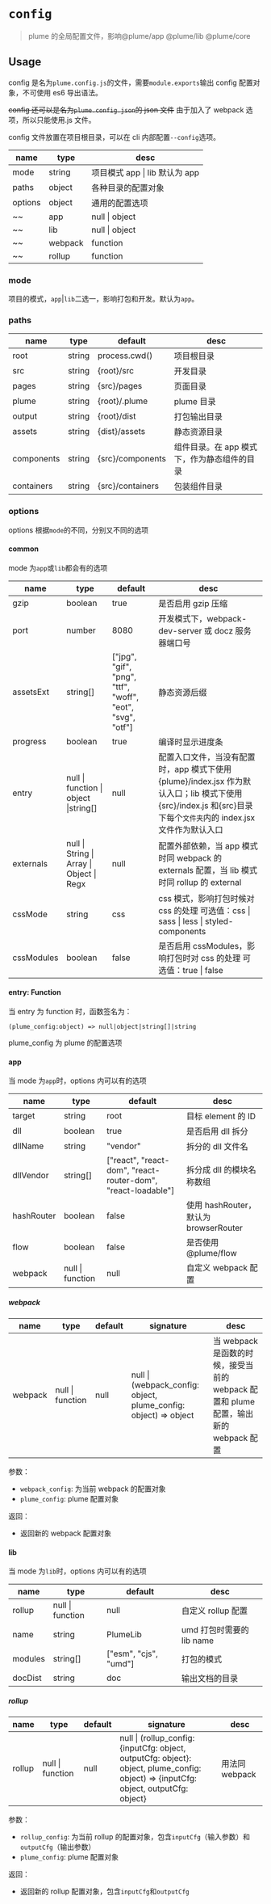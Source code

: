# `config`

> plume 的全局配置文件，影响@plume/app @plume/lib @plume/core

## Usage

config 是名为`plume.config.js`的文件，需要`module.exports`输出 config 配置对象，不可使用 es6 导出语法。

~~config 还可以是名为`plume.config.json`的 json 文件~~ 由于加入了 webpack 选项，所以只能使用.js 文件。

config 文件放置在项目根目录，可以在 cli 内部配置`--config`选项。

| name    | type    | desc                           |
| ------- | ------- | ------------------------------ |
| mode    | string  | 项目模式 app \| lib 默认为 app |
| paths   | object  | 各种目录的配置对象             |
| options | object  | 通用的配置选项                 |
| ~~      | app     | null \| object                 | app 模式的配置选项 | ~~ |
| ~~      | lib     | null \| object                 | lib 模式的配置选项 | ~~ |
| ~~      | webpack | function                       | 自定义 webpack 配置 | ~~ |
| ~~      | rollup  | function                       | 自定义 rollup 配置 | ~~ |

### mode

项目的模式，`app`|`lib`二选一，影响打包和开发。默认为`app`。

### paths

| name       | type   | default          | desc                                        |
| ---------- | ------ | ---------------- | ------------------------------------------- |
| root       | string | process.cwd()    | 项目根目录                                  |
| src        | string | {root}/src       | 开发目录                                    |
| pages      | string | {src}/pages      | 页面目录                                    |
| plume      | string | {root}/.plume    | plume 目录                                  |
| output     | string | {root}/dist      | 打包输出目录                                |
| assets     | string | {dist}/assets    | 静态资源目录                                |
| components | string | {src}/components | 组件目录。在 app 模式下，作为静态组件的目录 |
| containers | string | {src}/containers | 包装组件目录                                |

### options

options 根据`mode`的不同，分别又不同的选项

#### common

mode 为`app`或`lib`都会有的选项

| name       | type                                      | default                                                   | desc                                                                                                                                                            |
| ---------- | ----------------------------------------- | --------------------------------------------------------- | --------------------------------------------------------------------------------------------------------------------------------------------------------------- |
| gzip       | boolean                                   | true                                                      | 是否启用 gzip 压缩                                                                                                                                              |
| port       | number                                    | 8080                                                      | 开发模式下，webpack-dev-server 或 docz 服务器端口号                                                                                                             |
| assetsExt  | string[]                                  | ["jpg", "gif", "png", "ttf", "woff", "eot", "svg", "otf"] | 静态资源后缀                                                                                                                                                    |
| progress   | boolean                                   | true                                                      | 编译时显示进度条                                                                                                                                                |
| entry      | null \| function \| object \|string[]     | null                                                      | 配置入口文件，当没有配置时，app 模式下使用{plume}/index.jsx 作为默认入口；lib 模式下使用{src}/index.js 和{src}目录下每个`文件夹`内的 index.jsx 文件作为默认入口 |
| externals  | null \| String \| Array \| Object \| Regx | null                                                      | 配置外部依赖，当 app 模式时同 webpack 的 externals 配置，当 lib 模式时同 rollup 的 external                                                                     |
| cssMode    | string                                    | css                                                       | css 模式，影响打包时候对 css 的处理 可选值：css \| sass \| less \| styled-components                                                                            |
| cssModules | boolean                                   | false                                                     | 是否启用 cssModules，影响打包时对 css 的处理 可选值：true \| false                                                                                              |

#### entry: Function

当 entry 为 function 时，函数签名为：

`(plume_config:object) => null|object|string[]|string`

plume_config 为 plume 的配置选项

#### app

当 mode 为`app`时，options 内可以有的选项

| name       | type             | default                                                      | desc                                  |
| ---------- | ---------------- | ------------------------------------------------------------ | ------------------------------------- |
| target     | string           | root                                                         | 目标 element 的 ID                    |
| dll        | boolean          | true                                                         | 是否启用 dll 拆分                     |
| dllName    | string           | "vendor"                                                     | 拆分的 dll 文件名                     |
| dllVendor  | string[]         | ["react", "react-dom", "react-router-dom", "react-loadable"] | 拆分成 dll 的模块名称数组             |
| hashRouter | boolean          | false                                                        | 使用 hashRouter，默认为 browserRouter |
| flow       | boolean          | false                                                        | 是否使用 @plume/flow                  |
| webpack    | null \| function | null                                                         | 自定义 webpack 配置                   |

##### webpack

| name    | type             | default | signature                                                        | desc                                                                                 |
| ------- | ---------------- | ------- | ---------------------------------------------------------------- | ------------------------------------------------------------------------------------ |
| webpack | null \| function | null    | null \| (webpack_config: object, plume_config: object) => object | 当 webpack 是函数的时候，接受当前的 webpack 配置和 plume 配置，输出新的 webpack 配置 |

参数：

- `webpack_config`: 为当前 webpack 的配置对象
- `plume_config`: plume 配置对象

返回：

- 返回新的 webpack 配置对象

#### lib

当 mode 为`lib`时，options 内可以有的选项

| name    | type             | default               | desc                      |
| ------- | ---------------- | --------------------- | ------------------------- |
| rollup  | null \| function | null                  | 自定义 rollup 配置        |
| name    | string           | PlumeLib              | umd 打包时需要的 lib name |
| modules | string[]         | ["esm", "cjs", "umd"] | 打包的模式                |
| docDist | string           | doc                   | 输出文档的目录            |

##### rollup

| name   | type             | default | signature                                                                                                                             | desc           |
| ------ | ---------------- | ------- | ------------------------------------------------------------------------------------------------------------------------------------- | -------------- |
| rollup | null \| function | null    | null \| (rollup_config: {inputCfg: object, outputCfg: object}: object, plume_config: object) => {inputCfg: object, outputCfg: object} | 用法同 webpack |

参数：

- `rollup_config`: 为当前 rollup 的配置对象，包含`inputCfg`（输入参数）和`outputCfg`（输出参数）
- `plume_config`: plume 配置对象

返回：

- 返回新的 rollup 配置对象，包含`inputCfg`和`outputCfg`

